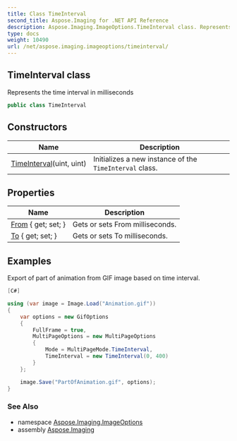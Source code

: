 ```yaml
---
title: Class TimeInterval
second_title: Aspose.Imaging for .NET API Reference
description: Aspose.Imaging.ImageOptions.TimeInterval class. Represents the time interval in milliseconds
type: docs
weight: 10490
url: /net/aspose.imaging.imageoptions/timeinterval/
---
```

## TimeInterval class

Represents the time interval in milliseconds

```csharp
public class TimeInterval
```

## Constructors

| Name | Description |
| --- | --- |
| [TimeInterval](timeinterval/)(uint, uint) | Initializes a new instance of the `TimeInterval` class. |

## Properties

| Name | Description |
| --- | --- |
| [From](../../aspose.imaging.imageoptions/timeinterval/from/) { get; set; } | Gets or sets From milliseconds. |
| [To](../../aspose.imaging.imageoptions/timeinterval/to/) { get; set; } | Gets or sets To milliseconds. |

## Examples

Export of part of animation from GIF image based on time interval.

```csharp
[C#]

using (var image = Image.Load("Animation.gif"))
{
    var options = new GifOptions
    {
        FullFrame = true,
        MultiPageOptions = new MultiPageOptions
        {
            Mode = MultiPageMode.TimeInterval,
            TimeInterval = new TimeInterval(0, 400)
        }
    };

    image.Save("PartOfAnimation.gif", options);
}
```

### See Also

* namespace [Aspose.Imaging.ImageOptions](../../aspose.imaging.imageoptions/)
* assembly [Aspose.Imaging](../../)


